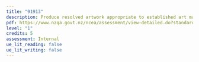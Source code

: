 ```yaml
---
title: "91913"
description: Produce resolved artwork appropriate to established art making conventions
pdf: https://www.nzqa.govt.nz/ncea/assessment/view-detailed.do?standardNumber=91913
level: "1"
credits: 5
assessment: Internal
ue_lit_reading: false
ue_lit_writing: false
---
```

